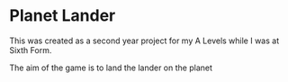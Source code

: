# Planet Lander

This was created as a second year project for my A Levels while I was at Sixth Form.

The aim of the game is to land the lander on the planet